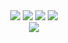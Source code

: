 <div align="center">
  <img src="https://badgen.net/badge/money/missing/red">
  <img src="https://badgen.net/badge/body clock/almost fixed/orange">
  <img src="https://badgen.net/badge/cute things/needed/red">
  <img src="https://badgen.net/badge/motivated/enough/green">
</div>

<div align="center">
  <img src="https://github-readme-stats.vercel.app/api?username=jpnykw&count_private=true&show_icons=true&theme=tokyonight">
</div>
